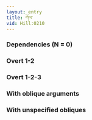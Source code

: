 ```yaml
---
layout: entry
title: གོལ་
vid: Hill:0210
---
```

### Dependencies (N = 0)


### Overt 1-2


### Overt 1-2-3


### With oblique arguments


### With unspecified obliques
